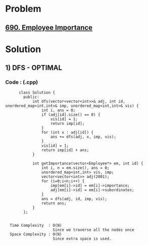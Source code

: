 # Problem

## [690. Employee Importance](https://leetcode.com/problems/employee-importance/)


# Solution 

## 1) DFS - OPTIMAL

       
      
      
   ### Code : (.cpp)
    
          class Solution {
            public:
                int dfs(vector<vector<int>>& adj, int id, unordered_map<int,int>& imp, unordered_map<int,int>& vis) {
                    int i, ans = 0;
                    if (adj[id].size() == 0) {
                        vis[id] = 1;
                        return imp[id];
                    }
                    for (int x : adj[id]) {
                        ans += dfs(adj, x, imp, vis);
                    }
                    vis[id] = 1;
                    return imp[id] + ans; 
                }

                int getImportance(vector<Employee*> em, int id) {
                    int i, n = em.size(), ans = 0;
                    unordered_map<int,int> vis, imp;
                    vector<vector<int>> adj(2001);
                    for (i=0;i<n;i++) {
                        imp[em[i]->id] = em[i]->importance;
                        adj[em[i]->id] = em[i]->subordinates;
                    }
                    ans = dfs(adj, id, imp, vis);
                    return ans;
                }
            };

 
      Time Complexity  : O(N) 
                         Since we traverse all the nodes once
      Space Complexity : O(N)
                         Since extra space is used.
